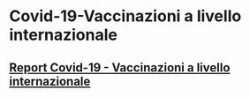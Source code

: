 # Covid-19-Vaccinazioni a livello internazionale

## [Report Covid-19 - Vaccinazioni a livello internazionale ](https://polis-lombardia.github.io/Covid-19---Vaccinazioni/Vaccinazioni.html) 
